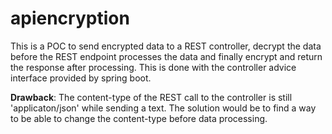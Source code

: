 # apiencryption

This is a POC to send encrypted data to a REST controller, decrypt the data before the REST endpoint processes the data and finally encrypt and return the response after processing. This is done with the controller advice interface provided by spring boot.

**Drawback**:
The content-type of the REST call to the controller is still 'applicaton/json' while sending a text. The solution would be to find a way to be able to change the content-type before data processing.

